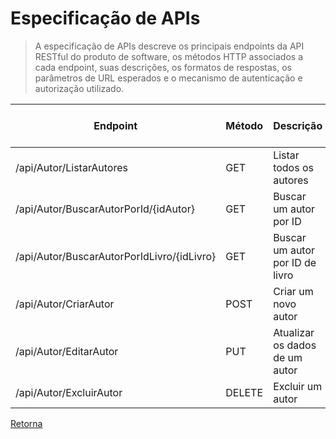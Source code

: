 # Especificação de APIs

> A especificação de APIs descreve os principais endpoints da API RESTful do produto
> de software, os métodos HTTP associados a cada endpoint, suas descrições, os formatos
> de respostas, os parâmetros de URL esperados e o mecanismo de autenticação e autorização 
> utilizado.

| Endpoint                             | Método | Descrição                                      | Parâmetros                        | Formato da Resposta | Autenticação e Autorização |
|--------------------------------------|--------|------------------------------------------------|-----------------------------------|---------------------|----------------------------|
| /api/Autor/ListarAutores          | GET    | Listar todos os autores             | -                  | JSON                | JWT Token                  |
| /api/Autor/BuscarAutorPorId/{idAutor}          | GET    | Buscar um autor por ID             | idAutor (int)                  | JSON                | JWT Token                  |
| /api/Autor/BuscarAutorPorIdLivro/{idLivro} | GET   | Buscar um autor por ID de livro                          | idLivro (int) task_id (string) | JSON                | JWT Token                  |
| /api/Autor/CriarAutor | POST    | Criar um novo autor        | - | JSON                | JWT Token                  |
| /api/Autor/EditarAutor | PUT    | Atualizar os dados de um autor | idAutor (string) | JSON                | JWT Token                  |
| /api/Autor/ExcluirAutor | DELETE | Excluir um autor                  | idAutor (int) | JSON                | JWT Token                  |

[Retorna](../README.md)
